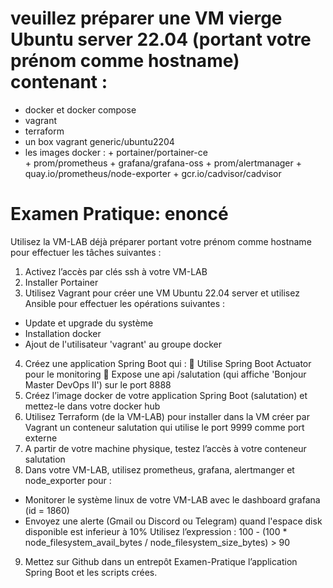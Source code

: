 # veuillez préparer une VM vierge Ubuntu server 22.04 (portant votre prénom comme hostname) contenant :
- docker et docker compose
- vagrant
- terraform
- un box vagrant generic/ubuntu2204
- les images docker :
      + portainer/portainer-ce      
      + prom/prometheus
      + grafana/grafana-oss
      + prom/alertmanager
      + quay.io/prometheus/node-exporter
      + gcr.io/cadvisor/cadvisor
# Examen Pratique: enoncé 

Utilisez la VM-LAB déjà préparer portant votre prénom comme hostname pour effectuer
les tâches suivantes :
1. Activez l’accès par clés ssh à votre VM-LAB
2. Installer Portainer
3. Utilisez Vagrant pour créer une VM Ubuntu 22.04 server et utilisez Ansible pour
effectuer les opérations suivantes :
- Update et upgrade du système
- Installation docker
- Ajout de l'utilisateur 'vagrant' au groupe docker
4. Créez une application Spring Boot qui :
 Utilise Spring Boot Actuator pour le monitoring
 Expose une api /salutation (qui affiche 'Bonjour Master DevOps II') sur le
port 8888
5. Créez l’image docker de votre application Spring Boot (salutation) et mettez-le dans
votre docker hub
6. Utilisez Terraform (de la VM-LAB) pour installer dans la VM créer par Vagrant un
conteneur salutation qui utilise le port 9999 comme port externe
7. A partir de votre machine physique, testez l’accès à votre conteneur salutation
8. Dans votre VM-LAB, utilisez prometheus, grafana, alertmanger et node_exporter
pour :
- Monitorer le système linux de votre VM-LAB avec le dashboard grafana (id = 1860)
- Envoyez une alerte (Gmail ou Discord ou Telegram) quand l'espace disk disponible
est inferieur à 10%
Utilisez l’expression :
100 - (100 * node_filesystem_avail_bytes / node_filesystem_size_bytes) > 90
9. Mettez sur Github dans un entrepôt Examen-Pratique l’application Spring Boot et les
scripts crées.
